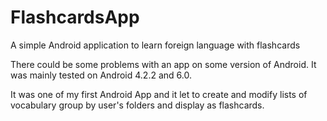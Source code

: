 # FlashcardsApp
A simple Android application to learn foreign language with flashcards

There could be some problems with an app on some version of Android. It was mainly tested on Android 4.2.2 and 6.0.

It was one of my first Android App and it let to create and modify lists of vocabulary group by user's folders and display as flashcards.

